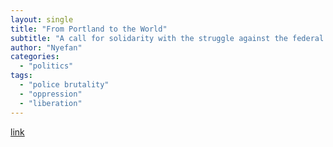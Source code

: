 ```yaml
---
layout: single
title: "From Portland to the World"
subtitle: "A call for solidarity with the struggle against the federal occupation"
author: "Nyefan"
categories:
  - "politics"
tags:
  - "police brutality"
  - "oppression"
  - "liberation"
---
```

[link](https://de.crimethinc.com/2020/07/22/from-portland-to-the-world-a-call-for-solidarity-with-the-struggle-against-the-federal-occupation)
